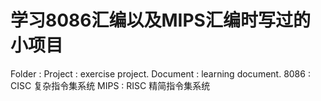 # 学习8086汇编以及MIPS汇编时写过的小项目
Folder      :   Project : exercise project.
                Document : learning document.
                8086 : CISC 复杂指令集系统
                MIPS : RISC 精简指令集系统